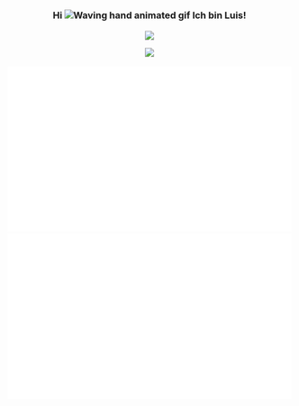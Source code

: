 <h3 align="center">
    Hi
    <img src="https://raw.githubusercontent.com/nixin72/nixin72/master/wave.gif" 
         alt="Waving hand animated gif"
         height="34"
         width="35" />
    Ich bin Luis!
</h3>
<a href="">
  <p align="center">
    <img align="center" src="https://lanyard.cnrad.dev/api/531896089096486922?borderRadius=30px" />
  </p>
</a>

</p align="center">
<!--- Picture --->
<p align="center">
<img src="https://github.com/vxnsin/vxnsin/blob/main/picture/rep.gif" />
  </p align="center">
<!--- Stat Github --->
<a href="https://github.com/vxnsin/github-stats#gh-dark-mode-only">
    <p align="center">
<img src="https://github.com/vxnsin/github-stats/blob/master/generated/overview.svg#gh-dark-mode-only" />
<img src="https://github.com/vxnsin/github-stats/blob/master/generated/languages.svg#gh-dark-mode-only" />
         </p align="center">
</a>
<br>
<br>
<br>
<br>
<br>


